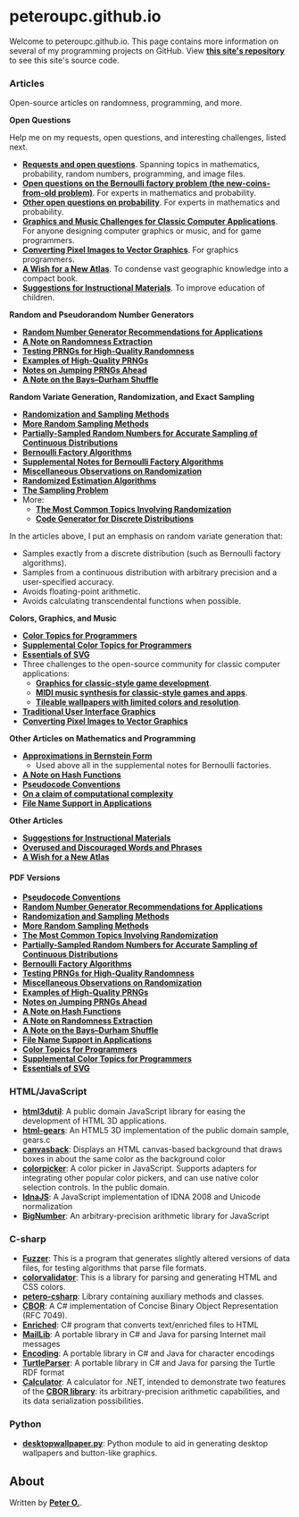 peteroupc.github.io
====

Welcome to peteroupc.github.io. This page contains more information
on several of my programming projects on GitHub.  View [**this site's repository**](https://github.com/peteroupc/peteroupc.github.io)
to see this site's source code.

<a id=Articles></a>

### Articles

Open-source articles on randomness, programming, and more.

**Open Questions**

Help me on my requests, open questions, and interesting challenges, listed next.

* [**Requests and open questions**](./requests.html).  Spanning topics in mathematics, probability, random numbers, programming, and image files.
* [**Open questions on the Bernoulli factory problem (the new-coins-from-old problem)**](./bernreq.html).  For experts in mathematics and probability.
* [**Other open questions on probability**](./requestsother.html).    For experts in mathematics and probability.
* [**Graphics and Music Challenges for Classic Computer Applications**](https://peteroupc.github.io/graphics.html). For anyone designing computer graphics or music, and for game programmers.
* [**Converting Pixel Images to Vector Graphics**](https://github.com/peteroupc/classic-wallpaper/blob/main/pixeltovector.md). For graphics programmers.
* [**A Wish for a New Atlas**](./newatlas.html). To condense vast geographic knowledge into a compact book.
* [**Suggestions for Instructional Materials**](https://peteroupc.github.io/insmat.html).  To improve education of children.

**Random and Pseudorandom Number Generators**

* [**Random Number Generator Recommendations for Applications**](./random.html)
* [**A Note on Randomness Extraction**](./randextract.html)
* [**Testing PRNGs for High-Quality Randomness**](./randomtest.html)
* [**Examples of High-Quality PRNGs**](./hqprng.html)
* [**Notes on Jumping PRNGs Ahead**](./jump.html)
* [**A Note on the Bays&ndash;Durham Shuffle**](./bdshuffle.html)

**Random Variate Generation, Randomization, and Exact Sampling**

* [**Randomization and Sampling Methods**](./randomfunc.html)
* [**More Random Sampling Methods**](./randomnotes.html)
* [**Partially-Sampled Random Numbers for Accurate Sampling of Continuous Distributions**](./exporand.html)
* [**Bernoulli Factory Algorithms**](./bernoulli.html)
* [**Supplemental Notes for Bernoulli Factory Algorithms**](./bernsupp.html)
* [**Miscellaneous Observations on Randomization**](./randmisc.html)
* [**Randomized Estimation Algorithms**](./estimation.html)
* [**The Sampling Problem**](./sampling.html)
* More:
    * [**The Most Common Topics Involving Randomization**](./randomcommon.html)
    * [**Code Generator for Discrete Distributions**](./autodist.html)

In the articles above, I put an emphasis on random variate generation that:

- Samples exactly from a discrete distribution (such as Bernoulli factory algorithms).
- Samples from a continuous distribution with arbitrary precision and a user-specified accuracy.
- Avoids floating-point arithmetic.
- Avoids calculating transcendental functions when possible.

**Colors, Graphics, and Music**

* [**Color Topics for Programmers**](./colorgen.html)
* [**Supplemental Color Topics for Programmers**](./suppcolor.html)
* [**Essentials of SVG**](https://peteroupc.github.io/svg.html)
* Three challenges to the open-source community for classic computer applications:
    - [**Graphics for classic-style game development**](./graphics.html#Graphics_Challenge_for_Classic_Style_Games).
    - [**MIDI music synthesis for classic-style games and apps**](./graphics.html#Building_a_Public_Domain_music_synthesis_library_and_instrument_banks).
    - [**Tileable wallpapers with limited colors and resolution**](https://github.com/peteroupc/classic-wallpaper).
* [**Traditional User Interface Graphics**](https://github.com/peteroupc/classic-wallpaper/blob/main/uielements.md)
* [**Converting Pixel Images to Vector Graphics**](https://github.com/peteroupc/classic-wallpaper/blob/main/pixeltovector.md)

**Other Articles on Mathematics and Programming**

* [**Approximations in Bernstein Form**](./bernapprox.html)
    - Used above all in the supplemental notes for Bernoulli factories.
* [**A Note on Hash Functions**](./hash.html)
* [**Pseudocode Conventions**](./pseudocode.html)
* [**On a claim of computational complexity**](https://peteroupc.github.io/complexity.html)
* [**File Name Support in Applications**](./filenames.html)

**Other Articles**

* [**Suggestions for Instructional Materials**](https://peteroupc.github.io/insmat.html)
* [**Overused and Discouraged Words and Phrases**](https://peteroupc.github.io/usage.html)
* [**A Wish for a New Atlas**](./newatlas.html)

<a id=PDF_Versions></a>

#### PDF Versions

* [**Pseudocode Conventions**](./pseudocode.pdf)
* [**Random Number Generator Recommendations for Applications**](./random.pdf)
* [**Randomization and Sampling Methods**](./randomfunc.pdf)
* [**More Random Sampling Methods**](./randomnotes.pdf)
* [**The Most Common Topics Involving Randomization**](./randomcommon.pdf)
* [**Partially-Sampled Random Numbers for Accurate Sampling of Continuous Distributions**](./exporand.pdf)
* [**Bernoulli Factory Algorithms**](./bernoulli.pdf)
* [**Testing PRNGs for High-Quality Randomness**](./randomtest.pdf)
* [**Miscellaneous Observations on Randomization**](https://peteroupc.github.io/randmisc.pdf)
* [**Examples of High-Quality PRNGs**](./hqprng.pdf)
* [**Notes on Jumping PRNGs Ahead**](./jump.pdf)
* [**A Note on Hash Functions**](./hash.pdf)
* [**A Note on Randomness Extraction**](./randextract.pdf)
* [**A Note on the Bays&ndash;Durham Shuffle**](./bdshuffle.pdf)
* [**File Name Support in Applications**](./filenames.pdf)
* [**Color Topics for Programmers**](./colorgen.pdf)
* [**Supplemental Color Topics for Programmers**](./suppcolor.pdf)
* [**Essentials of SVG**](https://peteroupc.github.io/svg.pdf)

<a id=HTML_JavaScript></a>

### HTML/JavaScript

* [**html3dutil**](./html3dutil): A public domain JavaScript library for easing the development of HTML 3D applications.
* [**html-gears**](./html-gears): An HTML5 3D implementation of the public domain sample, gears.c
* [**canvasback**](./canvasback): Displays an HTML canvas-based background that draws boxes in about the same color as the background color
* [**colorpicker**](./colorpicker): A color picker in JavaScript. Supports adapters for integrating other popular color pickers, and can use native color selection controls. In the public domain.
* [**IdnaJS**](./IdnaJS): A JavaScript implementation of IDNA 2008 and Unicode normalization
* [**BigNumber**](./BigNumber): An arbitrary-precision arithmetic library for JavaScript

<a id=C_sharp></a>

### C-sharp

* [**Fuzzer**](./Fuzzer): This is a program that generates slightly altered versions
of data files, for testing algorithms that parse file formats.
* [**colorvalidator**](./colorvalidator): This is a library for parsing and generating HTML and CSS colors.
* [**petero-csharp**](./petero-csharp): Library containing auxiliary methods and classes.
* [**CBOR**](./CBOR): A C# implementation of Concise Binary Object Representation (RFC 7049).
* [**Enriched**](./Enriched): C# program that converts text/enriched files to HTML
* [**MailLib**](./MailLib): A portable library in C# and Java for parsing Internet mail messages
* [**Encoding**](./Encoding): A portable library in C# and Java for character encodings
* [**TurtleParser**](./TurtleParser): A portable library in C# and Java for parsing the Turtle RDF format
* [**Calculator**](./Calculator): A calculator for .NET, intended to demonstrate
two features of the [**CBOR library**](./CBOR): its arbitrary-precision arithmetic capabilities, and its data serialization possibilities.

<a id=Python></a>

### Python

* [**desktopwallpaper.py**](https://github.com/peteroupc/peteroupc.github.io/blob/master/desktopwallpaper.py): Python module to aid in generating desktop wallpapers and button-like graphics.

About
-----------

Written by [**Peter O.**](https://github.com/peteroupc/).
